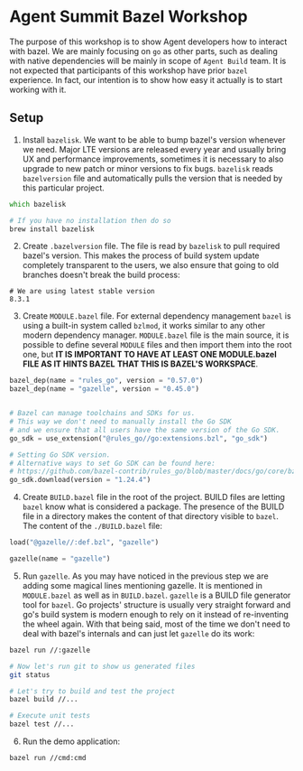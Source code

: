 # Agent Summit Bazel Workshop #

The purpose of this workshop is to show Agent developers
how to interact with bazel. We are mainly focusing on
`go` as other parts, such as dealing with native dependencies
will be mainly in scope of `Agent Build` team. It is not expected
that participants of this workshop have prior `bazel` experience. 
In fact, our intention is to show how easy it actually is to start
working with it.


## Setup ##
1. Install `bazelisk`. We want to be able to bump bazel's version whenever we need.
Major LTE versions are released every year and usually bring
UX and performance improvements, sometimes it is necessary to also upgrade to
new patch or minor versions to fix bugs. `bazelisk` reads `bazelversion` file
and automatically pulls the version that is needed by this particular project.
```zsh
which bazelisk

# If you have no installation then do so
brew install bazelisk
```

2. Create `.bazelversion` file. The file is read by `bazelisk` to pull
required bazel's version. This makes the process of build system update 
completely transparent to the users, we also ensure that going to old
branches doesn't break the build process:
```
# We are using latest stable version
8.3.1
```

3. Create `MODULE.bazel` file. For external dependency management `bazel`
is using a built-in system called `bzlmod`, it works similar to any other
modern dependency manager. `MODULE.bazel` file is the main source, it is
possible to define several `MODULE` files and then import them into the root one,
but **IT IS IMPORTANT TO HAVE AT LEAST ONE MODULE.bazel FILE AS IT HINTS BAZEL**
**THAT THIS IS BAZEL'S WORKSPACE**.

```python
bazel_dep(name = "rules_go", version = "0.57.0")
bazel_dep(name = "gazelle", version = "0.45.0")


# Bazel can manage toolchains and SDKs for us.
# This way we don't need to manually install the Go SDK
# and we ensure that all users have the same version of the Go SDK.
go_sdk = use_extension("@rules_go//go:extensions.bzl", "go_sdk")

# Setting Go SDK version.
# Alternative ways to set Go SDK can be found here:
# https://github.com/bazel-contrib/rules_go/blob/master/docs/go/core/bzlmod.md#go-sdks
go_sdk.download(version = "1.24.4")
```
4. Create `BUILD.bazel` file in the root of the project. BUILD files are 
letting `bazel` know what is considered a package. The presence of the BUILD file
in a directory makes the content of that directory visible to `bazel`. The content of
the `./BUILD.bazel` file:
```python
load("@gazelle//:def.bzl", "gazelle")

gazelle(name = "gazelle")
```

5. Run `gazelle`. As you may have noticed in the previous step we are adding some
magical lines mentioning gazelle. It is mentioned in `MODULE.bazel` as well as in `BUILD.bazel`.
`gazelle` is a BUILD file generator tool for `bazel`. Go projects' structure is usually very
straight forward and go's build system is modern enough to rely on it instead of re-inventing 
the wheel again. With that being said, most of the time we don't need to deal with bazel's internals
and can just let `gazelle` do its work:
```zsh
bazel run //:gazelle

# Now let's run git to show us generated files
git status

# Let's try to build and test the project
bazel build //...

# Execute unit tests
bazel test //...
```

6. Run the demo application:
```zsh
bazel run //cmd:cmd
```

